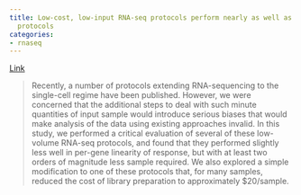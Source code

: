```yaml
---
title: Low-cost, low-input RNA-seq protocols perform nearly as well as high-input
  protocols
categories:
- rnaseq
---
```

[Link](https://peerj.com/articles/869/)
<!--more-->

> Recently, a number of protocols extending RNA-sequencing to the single-cell
regime have been published. However, we were concerned that the additional
steps to deal with such minute quantities of input sample would introduce
serious biases that would make analysis of the data using existing approaches
invalid. In this study, we performed a critical evaluation of several of these
low-volume RNA-seq protocols, and found that they performed slightly less well
in per-gene linearity of response, but with at least two orders of magnitude
less sample required. We also explored a simple modification to one of these
protocols that, for many samples, reduced the cost of library preparation to
approximately $20/sample.

